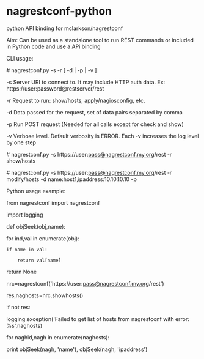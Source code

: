 # nagrestconf-python
python API binding for mclarkson/nagrestconf

Aim: Can be used as a standalone tool to run REST commands or included in Python code and use a APi binding

CLI usage:

\# nagrestconf.py -s <server> -r <request> [ -d <data> | -p | -v ]

  -s        Server URI to connect to. It may include HTTP auth data. Ex: https://user:password@restserver/rest
  
  -r        Request to run: show/hosts, apply/nagiosconfig, etc.
  
  -d        Data passed for the request, set of data pairs separated by comma
  
  -p        Run POST request (Needed for all calls except for check and show)
  
  -v        Verbose level. Default verbosity is ERROR. Each -v increases the log level by one step
  

\# nagrestconf.py -s https://user:pass@nagrestconf.my.org/rest -r show/hosts

\# nagrestconf.py -s https://user:pass@nagrestconf.my.org/rest -r modify/hosts -d name:host1,ipaddress:10.10.10.10 -p


Python usage example:

from nagrestconf import nagrestconf

import logging

def objSeek(obj,name):

  for ind,val in enumerate(obj):
  
    if name in val:
    
        return val[name]
        
  return None

nrc=nagrestconf('https://user:pass@nagrestconf.my.org/rest')

res,naghosts=nrc.showhosts()

if not res:

  logging.exception('Failed to get list of hosts from nagrestconf with error: %s',naghosts)
  
for naghid,nagh in enumerate(naghosts):

  print objSeek(nagh, 'name'), objSeek(nagh, 'ipaddress')

      
      


